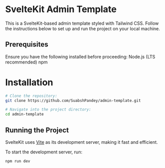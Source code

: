 # SvelteKit Admin Template

This is a SvelteKit-based admin template styled with Tailwind CSS. Follow the instructions below to set up and run the project on your local machine.

## Prerequisites

Ensure you have the following installed before proceeding:
Node.js (LTS recommended)
npm


# Installation

```bash
# Clone the repository:
git clone https://github.com/SuabshPandey/admin-template.git

# Navigate into the project directory:
cd admin-template
```

## Running the Project

SvelteKit uses [Vite](https://vitejs.dev/) as its development server, making it fast and efficient.

To start the development server, run:

```bash
npm run dev 